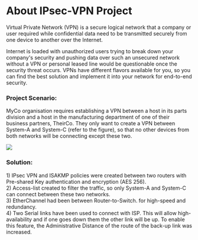 # About IPsec-VPN Project

Virtual Private Network (VPN) is a secure logical network that a company or user required while confidential data need to be transmitted securely from one device to another over the Internet.

Internet is loaded with unauthorized users trying to break down your company's security and pushing data over such an unsecured network without a VPN or personal leased line would be questionable once the security threat occurs. VPNs have different flavors available for you, so you can find the best solution and implement it into your network for end-to-end security. 

<h3>Project Scenario:</h3>
MyCo organisation requires establishing a VPN between a host in its parts division and a host in the manufacturing department of one of their business partners, TheirCo. They only want to create a VPN between System-A and System-C (refer to the figure), so that no other devices from both networks will be connecting except these two.<br>

<img src="master/Images/download.png"></img>

<h3>Solution:</h3>
1) IPsec VPN and ISAKMP policies were created between two routers with Pre-shared Key authentication and encryption (AES 256).<br>
2) Access-list created to filter the traffic, so only System-A and System-C can connect between these two networks.<br>
3) EtherChannel had been between Router-to-Switch. for high-speed and redundancy.<br>
4) Two Serial links have been used to connect with ISP. This will allow high-availability and if one goes down them the other link will be up. To enable this feature, the Administrative Distance of the route of the back-up link was increased.<br>
